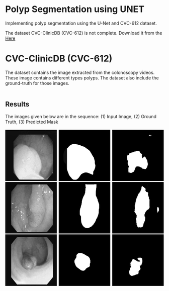 # Polyp Segmentation using UNET

Implementing polyp segmentation using the U-Net and CVC-612 dataset. <br/>

The dataset CVC-ClinicDB (CVC-612) is not complete. Download it from the <a href="https://polyp.grand-challenge.org/CVCClinicDB/"> Here </a> 
# CVC-ClinicDB (CVC-612)

The dataset contains the image extracted from the colonoscopy videos. These image contains different types polyps. The dataset also include the ground-truth for those images.
<br/><br/>

## Results
The images given below are in the sequence: (1) Input Image, (2) Ground Truth, (3) Predicted Mask <br/><br/>
<img src="results/9.png">
<img src="results/13.png">
<img src="results/16.png">
